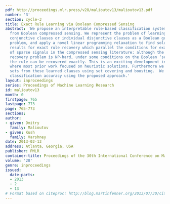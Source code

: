 ```yaml
---
pdf: http://proceedings.mlr.press/v28/malioutov13/malioutov13.pdf
number: '3'
section: cycle-3
title: Exact Rule Learning via Boolean Compressed Sensing
abstract: 'We propose an interpretable rule-based classification system based on ideas
  from Boolean compressed sensing. We represent the problem of learning individual
  conjunctive clauses or individual disjunctive clauses as a Boolean group testing
  problem, and apply a novel linear programming relaxation to find solutions. We derive
  results for exact rule recovery which parallel the conditions for exact recovery
  of sparse signals in the compressed sensing literature: although the general rule
  recovery problem is NP-hard, under some conditions on the Boolean ‘sensing’ matrix,
  the rule can be recovered exactly. This is an exciting development in rule learning
  where most prior work focused on heuristic solutions. Furthermore we construct rule
  sets from these learned clauses using set covering and boosting.  We show competitive
  classification accuracy using the proposed approach.'
layout: inproceedings
series: Proceedings of Machine Learning Research
id: malioutov13
month: 0
firstpage: 765
lastpage: 773
page: 765-773
sections: 
author:
- given: Dmitry
  family: Malioutov
- given: Kush
  family: Varshney
date: 2013-02-13
address: Atlanta, Georgia, USA
publisher: PMLR
container-title: Proceedings of the 30th International Conference on Machine Learning
volume: '28'
genre: inproceedings
issued:
  date-parts:
  - 2013
  - 2
  - 13
# Format based on citeproc: http://blog.martinfenner.org/2013/07/30/citeproc-yaml-for-bibliographies/
---
```

